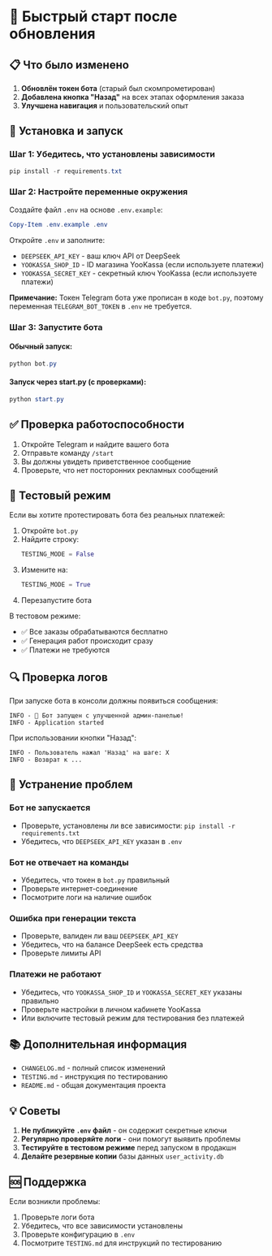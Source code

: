 # 🚀 Быстрый старт после обновления

## 📋 Что было изменено

1. **Обновлён токен бота** (старый был скомпрометирован)
2. **Добавлена кнопка "Назад"** на всех этапах оформления заказа
3. **Улучшена навигация** и пользовательский опыт

## 🔧 Установка и запуск

### Шаг 1: Убедитесь, что установлены зависимости
```powershell
pip install -r requirements.txt
```

### Шаг 2: Настройте переменные окружения

Создайте файл `.env` на основе `.env.example`:
```powershell
Copy-Item .env.example .env
```

Откройте `.env` и заполните:
- `DEEPSEEK_API_KEY` - ваш ключ API от DeepSeek
- `YOOKASSA_SHOP_ID` - ID магазина YooKassa (если используете платежи)
- `YOOKASSA_SECRET_KEY` - секретный ключ YooKassa (если используете платежи)

**Примечание:** Токен Telegram бота уже прописан в коде `bot.py`, поэтому переменная `TELEGRAM_BOT_TOKEN` в `.env` не требуется.

### Шаг 3: Запустите бота

#### Обычный запуск:
```powershell
python bot.py
```

#### Запуск через start.py (с проверками):
```powershell
python start.py
```

## ✅ Проверка работоспособности

1. Откройте Telegram и найдите вашего бота
2. Отправьте команду `/start`
3. Вы должны увидеть приветственное сообщение
4. Проверьте, что нет посторонних рекламных сообщений

## 🧪 Тестовый режим

Если вы хотите протестировать бота без реальных платежей:

1. Откройте `bot.py`
2. Найдите строку:
   ```python
   TESTING_MODE = False
   ```
3. Измените на:
   ```python
   TESTING_MODE = True
   ```
4. Перезапустите бота

В тестовом режиме:
- ✅ Все заказы обрабатываются бесплатно
- ✅ Генерация работ происходит сразу
- ✅ Платежи не требуются

## 🔍 Проверка логов

При запуске бота в консоли должны появиться сообщения:
```
INFO - 🚀 Бот запущен с улучшенной админ-панелью!
INFO - Application started
```

При использовании кнопки "Назад":
```
INFO - Пользователь нажал 'Назад' на шаге: X
INFO - Возврат к ...
```

## 🐛 Устранение проблем

### Бот не запускается
- Проверьте, установлены ли все зависимости: `pip install -r requirements.txt`
- Убедитесь, что `DEEPSEEK_API_KEY` указан в `.env`

### Бот не отвечает на команды
- Убедитесь, что токен в `bot.py` правильный
- Проверьте интернет-соединение
- Посмотрите логи на наличие ошибок

### Ошибка при генерации текста
- Проверьте, валиден ли ваш `DEEPSEEK_API_KEY`
- Убедитесь, что на балансе DeepSeek есть средства
- Проверьте лимиты API

### Платежи не работают
- Убедитесь, что `YOOKASSA_SHOP_ID` и `YOOKASSA_SECRET_KEY` указаны правильно
- Проверьте настройки в личном кабинете YooKassa
- Или включите тестовый режим для тестирования без платежей

## 📚 Дополнительная информация

- `CHANGELOG.md` - полный список изменений
- `TESTING.md` - инструкция по тестированию
- `README.md` - общая документация проекта

## 💡 Советы

1. **Не публикуйте `.env` файл** - он содержит секретные ключи
2. **Регулярно проверяйте логи** - они помогут выявить проблемы
3. **Тестируйте в тестовом режиме** перед запуском в продакшн
4. **Делайте резервные копии** базы данных `user_activity.db`

## 🆘 Поддержка

Если возникли проблемы:
1. Проверьте логи бота
2. Убедитесь, что все зависимости установлены
3. Проверьте конфигурацию в `.env`
4. Посмотрите `TESTING.md` для инструкций по тестированию
